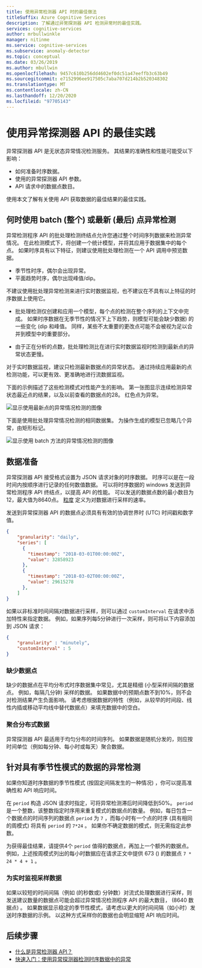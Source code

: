 ```yaml
---
title: 使用异常检测器 API 时的最佳做法
titleSuffix: Azure Cognitive Services
description: 了解通过异常探测器 API 检测异常时的最佳实践。
services: cognitive-services
author: mrbullwinkle
manager: nitinme
ms.service: cognitive-services
ms.subservice: anomaly-detector
ms.topic: conceptual
ms.date: 03/26/2019
ms.author: mbullwin
ms.openlocfilehash: 9457c610b256dd4602ef0dc51a47eeffb3c63b49
ms.sourcegitcommit: e7152996ee917505c7aba707d214b2b520348302
ms.translationtype: MT
ms.contentlocale: zh-CN
ms.lasthandoff: 12/20/2020
ms.locfileid: "97705143"
---
```

# <a name="best-practices-for-using-the-anomaly-detector-api"></a>使用异常探测器 API 的最佳实践

异常探测器 API 是无状态异常情况检测服务。 其结果的准确性和性能可能受以下影响：

* 如何准备时序数据。
* 使用的异常探测器 API 参数。
* API 请求中的数据点数目。 

使用本文了解有关使用 API 获取数据的最佳结果的最佳实践。 

## <a name="when-to-use-batch-entire-or-latest-last-point-anomaly-detection"></a>何时使用 batch (整个) 或最新 (最后) 点异常检测

异常检测程序 API 的批处理检测终结点允许您通过整个时间序列数据来检测异常情况。 在此检测模式下，将创建一个统计模型，并将其应用于数据集中的每个点。 如果时序具有以下特征，则建议使用批处理检测在一个 API 调用中预览数据。

* 季节性时序，偶尔会出现异常。
* 平面趋势时序，偶尔出现峰值/dip。 

不建议使用批处理异常检测来进行实时数据监视，也不建议在不具有以上特征的时序数据上使用它。 

* 批处理检测仅创建和应用一个模型，每个点的检测在整个序列的上下文中完成。 如果时序数据在无季节性的情况下上下趋势，则模型可能会缺少数据) 的一些变化 (dip 和峰值。 同样，某些不太重要的更改点可能不会被视为足以合并到模型中的重要部分。

* 由于正在分析的点数，批处理检测比在进行实时数据监视时检测到最新点的异常状态更慢。

对于实时数据监视，建议只检测最新数据点的异常状态。 通过持续应用最新的点检测功能，可以更有效、更准确地进行流数据监视。

下面的示例描述了这些检测模式对性能产生的影响。 第一张图显示连续检测异常状态最近点的结果，以及以前查看的数据点的28。 红色点为异常。

![显示使用最新点的异常情况检测的图像](../media/last.png)

下面是使用批处理异常情况检测的相同数据集。 为操作生成的模型已忽略几个异常，由矩形标记。

![显示使用 batch 方法的异常情况检测的图像](../media/entire.png)

## <a name="data-preparation"></a>数据准备

异常探测器 API 接受格式设置为 JSON 请求对象的时序数据。 时序可以是在一段时间内按顺序进行记录的任何数值数据。 可以将时序数据的 windows 发送到异常检测程序 API 终结点，以提高 API 的性能。 可以发送的数据点数的最小数目为12，最大值为8640点。 [粒度](/dotnet/api/microsoft.azure.cognitiveservices.anomalydetector.models.granularity?view=azure-dotnet-preview) 定义为对数据进行采样的速率。 

发送到异常探测器 API 的数据点必须具有有效的协调世界时 (UTC) 时间戳和数字值。 

```json
{
    "granularity": "daily",
    "series": [
      {
        "timestamp": "2018-03-01T00:00:00Z",
        "value": 32858923
      },
      {
        "timestamp": "2018-03-02T00:00:00Z",
        "value": 29615278
      },
    ]
}
```

如果以非标准时间间隔对数据进行采样，则可以通过 `customInterval` 在请求中添加特性来指定数据。 例如，如果序列每5分钟进行一次采样，则可将以下内容添加到 JSON 请求：

```json
{
    "granularity" : "minutely", 
    "customInterval" : 5
}
```

### <a name="missing-data-points"></a>缺少数据点

缺少的数据点在平均分布式时序数据集中常见，尤其是精细 (小型采样间隔的数据点。 例如，每隔几分钟) 采样的数据。 如果数据中的预期点数不到10%，则不会对检测结果产生负面影响。 请考虑根据数据的特性（例如，从较早的时间段、线性内插或移动平均线中替代数据点）来填充数据中的空白。

### <a name="aggregate-distributed-data"></a>聚合分布式数据

异常探测器 API 最适用于均匀分布的时间序列。 如果数据是随机分发的，则应按时间单位（例如每分钟、每小时或每天）聚合数据。

## <a name="anomaly-detection-on-data-with-seasonal-patterns"></a>针对具有季节性模式的数据的异常检测

如果你知道时序数据的季节性模式 (按固定间隔发生的一种情况) ，你可以提高准确性和 API 响应时间。 

在 `period` 构造 JSON 请求时指定，可将异常检测滞后时间降低到50%。 `period`是一个整数，该整数指定时序用来重复模式的数据点的数量。 例如，每日包含一个数据点的时间序列的数据点 `period` 为 `7` ，而每小时有一个点的时序 (具有相同的周模式) 将具有 `period` 的  `7*24` 。 如果你不确定数据的模式，则无需指定此参数。

为获得最佳结果，请提供4个 `period` 值得的数据点，再加上一个额外的数据点。 例如，上述按周模式列出的每小时数据应在请求正文中提供 673 () 的数据点 `7 * 24 * 4 + 1` 。

### <a name="sampling-data-for-real-time-monitoring"></a>为实时监视采样数据

如果以较短的时间间隔（例如 (的秒数或) 分钟数）对流式处理数据进行采样，则发送建议数量的数据点可能会超过异常情况检测程序 API 的最大数目， (8640 数据点) 。 如果数据显示稳定的季节性模式，请考虑以更大的时间间隔（如小时）发送时序数据的示例。 以这种方式采样你的数据也会明显缩短 API 响应时间。 

## <a name="next-steps"></a>后续步骤

* [什么是异常检测器 API？](../overview.md)
* [快速入门：使用异常探测器检测时序数据中的异常](../quickstarts/client-libraries.md)